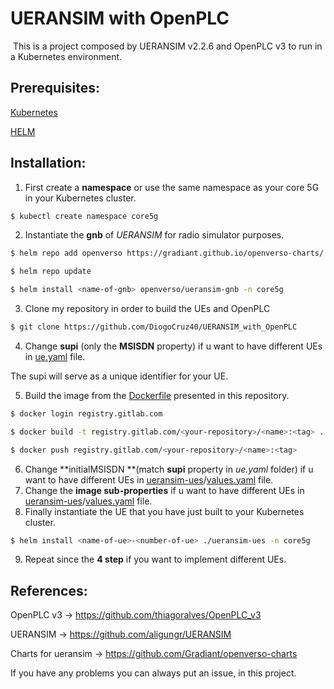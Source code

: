 # UERANSIM with OpenPLC 

​	This is a project composed by UERANSIM v2.2.6 and OpenPLC v3 to run in a Kubernetes environment.

## Prerequisites:

[Kubernetes](https://kubernetes.io/docs/setup/)

[HELM](https://helm.sh/docs/intro/install/)

## Installation:

1. First create a **namespace** or use the same namespace as your core 5G in your Kubernetes cluster.

```sh
$ kubectl create namespace core5g
```

2. Instantiate the **gnb** of *UERANSIM* for radio simulator purposes.

```sh
$ helm repo add openverso https://gradiant.github.io/openverso-charts/

$ helm repo update

$ helm install <name-of-gnb> openverso/ueransim-gnb -n core5g
```

3. Clone my repository in order to build the UEs and OpenPLC

```sh
$ git clone https://github.com/DiogoCruz40/UERANSIM_with_OpenPLC
```

4. Change **supi** (only the **MSISDN** property) if u want to have different UEs in [ue.yaml](https://github.com/DiogoCruz40/UERANSIM_with_OpenPLC/blob/main/ue.yaml) file.

The supi will serve as a unique identifier for your UE.

5. Build the image from the [Dockerfile](https://github.com/DiogoCruz40/UERANSIM_with_OpenPLC/blob/main/Dockerfile) presented in this repository.

```sh
$ docker login registry.gitlab.com

$ docker build -t registry.gitlab.com/<your-repository>/<name>:<tag> .

$ docker push registry.gitlab.com/<your-repository>/<name>:<tag> 
```

6. Change **initialMSISDN **(match **supi** property in *ue.yaml* folder) if u want to have different UEs in [ueransim-ues](https://github.com/DiogoCruz40/UERANSIM_with_OpenPLC/tree/main/ueransim-ues)/[values.yaml](https://github.com/DiogoCruz40/UERANSIM_with_OpenPLC/blob/main/ueransim-ues/values.yaml) file.
7. Change the **image sub-properties** if u want to have different UEs in [ueransim-ues](https://github.com/DiogoCruz40/UERANSIM_with_OpenPLC/tree/main/ueransim-ues)/[values.yaml](https://github.com/DiogoCruz40/UERANSIM_with_OpenPLC/blob/main/ueransim-ues/values.yaml) file.
8. Finally instantiate the UE that you have just built to your Kubernetes cluster.

```sh
$ helm install <name-of-ue>-<number-of-ue> ./ueransim-ues -n core5g
```

9. Repeat since the **4 step** if you want to implement different UEs.

## References:

OpenPLC v3 -> https://github.com/thiagoralves/OpenPLC_v3

UERANSIM -> https://github.com/aligungr/UERANSIM

Charts for ueransim -> https://github.com/Gradiant/openverso-charts

If you have any problems you can always put an issue, in this project.
